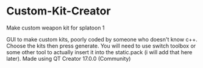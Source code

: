 # Custom-Kit-Creator
Make custom weapon kit for splatoon 1

GUI to make custom kits, poorly coded by someone who doesn't know c++. Choose the kits then press generate. You will need to use switch toolbox or some other tool to actually insert it into the static.pack (i will add that here later).
Made using QT Creator 17.0.0 (Community)
